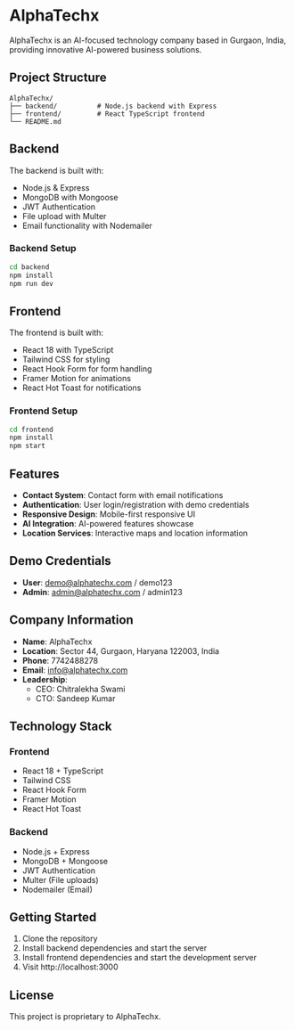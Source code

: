 # AlphaTechx

AlphaTechx is an AI-focused technology company based in Gurgaon, India, providing innovative AI-powered business solutions.

## Project Structure

```
AlphaTechx/
├── backend/          # Node.js backend with Express
├── frontend/         # React TypeScript frontend
└── README.md
```

## Backend

The backend is built with:
- Node.js & Express
- MongoDB with Mongoose
- JWT Authentication
- File upload with Multer
- Email functionality with Nodemailer

### Backend Setup

```bash
cd backend
npm install
npm run dev
```

## Frontend

The frontend is built with:
- React 18 with TypeScript
- Tailwind CSS for styling
- React Hook Form for form handling
- Framer Motion for animations
- React Hot Toast for notifications

### Frontend Setup

```bash
cd frontend
npm install
npm start
```

## Features

- **Contact System**: Contact form with email notifications
- **Authentication**: User login/registration with demo credentials
- **Responsive Design**: Mobile-first responsive UI
- **AI Integration**: AI-powered features showcase
- **Location Services**: Interactive maps and location information

## Demo Credentials

- **User**: demo@alphatechx.com / demo123
- **Admin**: admin@alphatechx.com / admin123

## Company Information

- **Name**: AlphaTechx
- **Location**: Sector 44, Gurgaon, Haryana 122003, India
- **Phone**: 7742488278
- **Email**: info@alphatechx.com
- **Leadership**: 
  - CEO: Chitralekha Swami
  - CTO: Sandeep Kumar

## Technology Stack

### Frontend
- React 18 + TypeScript
- Tailwind CSS
- React Hook Form
- Framer Motion
- React Hot Toast

### Backend
- Node.js + Express
- MongoDB + Mongoose
- JWT Authentication
- Multer (File uploads)
- Nodemailer (Email)

## Getting Started

1. Clone the repository
2. Install backend dependencies and start the server
3. Install frontend dependencies and start the development server
4. Visit http://localhost:3000

## License

This project is proprietary to AlphaTechx. 